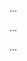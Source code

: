 <panel type="info" header=":trophy: Can implement substitutability :star::star::star:" expandable expanded no-close>

<panel type="info" header=":trophy: Can explain substitutability :star::star::star:" expandable>
  <include src="../../book/oopDesign/inheritance/substitutability/full.md" />
  <panel header=":dart: Evidence" expanded>

...

  </panel>
</panel>

<panel type="info" header=":trophy: Can explain how substitutability operation overriding, and dynamic binding relates to polymorphism :star::star::star:" expandable>
  <include src="../../book/oopDesign/polymorphism/mechanism/full.md" />
  <panel header=":dart: Evidence" expanded>

...

  </panel>
</panel>

<panel type="info" header=":trophy: Can explain Liskov Substitution Principle :star::star::star:" expandable>
  <include src="../../book/principles/liskovSubstitutionPrinciple/full.md" />
  <panel header=":dart: Evidence" expanded>

...

  </panel>
</panel>

</panel>

